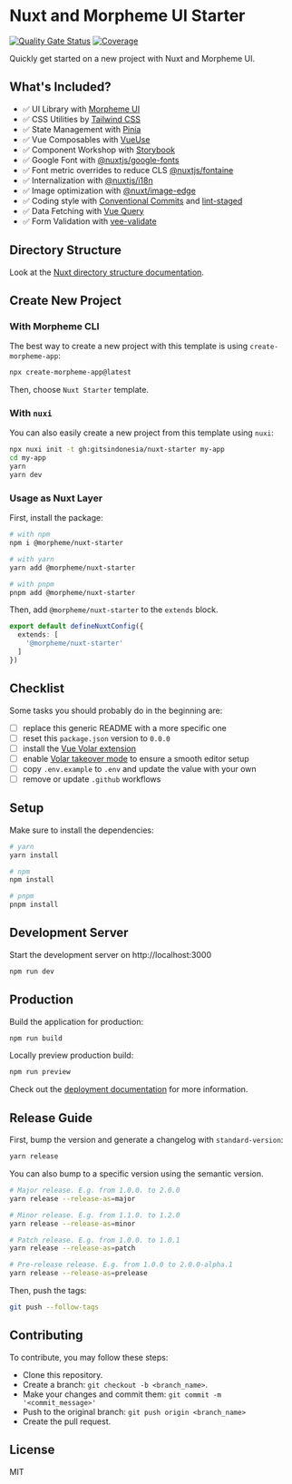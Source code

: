 # Nuxt and Morpheme UI Starter

[![Quality Gate Status](https://sonar.gits.id/api/project_badges/measure?project=nuxt-starter&metric=alert_status&token=sqb_1e0de59e286dc2678fdc8e0f67ad6c2f99e20aac)](https://sonar.gits.id/dashboard?id=nuxt-starter)
[![Coverage](https://sonar.gits.id/api/project_badges/measure?project=nuxt-starter&metric=coverage&token=sqb_1e0de59e286dc2678fdc8e0f67ad6c2f99e20aac)](https://sonar.gits.id/dashboard?id=nuxt-starter)

Quickly get started on a new project with Nuxt and Morpheme UI.

## What's Included?

- ✅ UI Library with [Morpheme UI](https://gitsindonesia.github.io/ui-component/)
- ✅ CSS Utilities by [Tailwind CSS](https://tailwindcss.com/)
- ✅ State Management with [Pinia](https://pinia.vuejs.org/)
- ✅ Vue Composables with [VueUse](https://vueuse.org/)
- ✅ Component Workshop with [Storybook](https://storybook.js.org/)
- ✅ Google Font with [@nuxtjs/google-fonts](https://github.com/nuxt-community/google-fonts-module)
- ✅ Font metric overrides to reduce CLS [@nuxtjs/fontaine](https://github.com/nuxt-modules/fontaine)
- ✅ Internalization with [@nuxtjs/i18n](https://i18n.nuxtjs.org/)
- ✅ Image optimization with [@nuxt/image-edge](https://v1.image.nuxtjs.org/)
- ✅ Coding style with [Conventional Commits](https://www.conventionalcommits.org/en/v1.0.0/) and [lint-staged](https://github.com/okonet/lint-staged)
- ✅ Data Fetching with [Vue Query](https://tanstack.com/query/latest/docs/vue/overview)
- ✅ Form Validation with [vee-validate](https://vee-validate.logaretm.com/v4/)

## Directory Structure

Look at the [Nuxt directory structure documentation](https://nuxt.com/docs/guide/directory-structure/nuxt).

## Create New Project

### With Morpheme CLI

The best way to create a new project with this template is using `create-morpheme-app`:

```bash
npx create-morpheme-app@latest
```

Then, choose `Nuxt Starter` template.

### With `nuxi`

You can also easily create a new project from this template using `nuxi`:

```bash
npx nuxi init -t gh:gitsindonesia/nuxt-starter my-app
cd my-app
yarn
yarn dev
```


### Usage as Nuxt Layer

First, install the package:

```bash
# with npm
npm i @morpheme/nuxt-starter

# with yarn
yarn add @morpheme/nuxt-starter

# with pnpm
pnpm add @morpheme/nuxt-starter
```

Then, add `@morpheme/nuxt-starter` to the `extends` block.

```ts
export default defineNuxtConfig({
  extends: [
    '@morpheme/nuxt-starter'
  ]
})
```

## Checklist

Some tasks you should probably do in the beginning are:

- [ ] replace this generic README with a more specific one
- [ ] reset this `package.json` version to `0.0.0`
- [ ] install the [Vue Volar extension](https://marketplace.visualstudio.com/items?itemName=Vue.volar)
- [ ] enable [Volar takeover mode](https://nuxt.com/docs/getting-started/installation#prerequisites) to ensure a smooth editor setup
- [ ] copy `.env.example` to `.env` and update the value with your own
- [ ] remove or update `.github` workflows

## Setup

Make sure to install the dependencies:

```bash
# yarn
yarn install

# npm
npm install

# pnpm
pnpm install
```

## Development Server

Start the development server on http://localhost:3000

```bash
npm run dev
```

## Production

Build the application for production:

```bash
npm run build
```

Locally preview production build:

```bash
npm run preview
```

Check out the [deployment documentation](https://nuxt.com/docs/getting-started/deployment#presets) for more information.

## Release Guide

First, bump the version and generate a changelog with `standard-version`:

```bash
yarn release
```

You can also bump to a specific version using the semantic version.

```bash
# Major release. E.g. from 1.0.0. to 2.0.0
yarn release --release-as=major

# Minor release. E.g. from 1.1.0. to 1.2.0
yarn release --release-as=minor

# Patch release. E.g. from 1.0.0. to 1.0.1
yarn release --release-as=patch

# Pre-release release. E.g. from 1.0.0 to 2.0.0-alpha.1
yarn release --release-as=prelease
```

Then, push the tags:

```bash
git push --follow-tags
```

## Contributing

To contribute, you may follow these steps:

- Clone this repository.
- Create a branch: `git checkout -b <branch_name>`.
- Make your changes and commit them: `git commit -m '<commit_message>'`
- Push to the original branch: `git push origin <branch_name>`
- Create the pull request.

## License

MIT